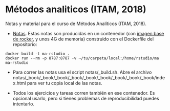 # Métodos analiticos (ITAM, 2018)
Notas y material para el curso de Métodos Analíticos (ITAM, 2018).

- [Notas](http://clever-mestorf-ee3f54.netlify.com). Estas notas son producidas
en un contenedor (con [imagen base de rocker](https://www.rocker-project.org), y unos
4G de memoria)  construido con el Dockerfile del repositorio:

```
docker build -t ma-rstudio .
docker run --rm -p 8787:8787 -v ~/tu/carpeta/local:/home/rstudio/ma ma-rstudio
```
- Para correr las notas usa el script notas/_build.sh. Abre el archivo notas/_book/_book/_book/_book/_book/_book/_book/_book/_book/index.html para ver tu copia local de las notas.

- Todos los ejercicios y tareas corren también en ese contenedor. Es opcional usarlo,
pero si tienes problemas de reproducibilidad puedes intentarlo.
